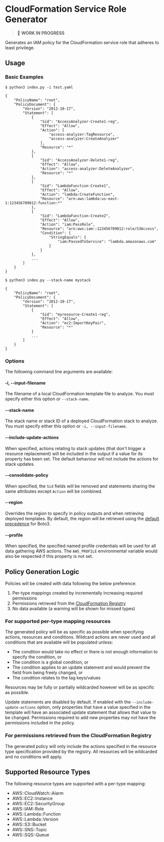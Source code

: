 # CloudFormation Service Role Generator

> :construction: **WORK IN PROGRESS**

Generates an IAM policy for the CloudFormation service role that adheres to least privilege.

## Usage

### Basic Examples

```
$ python3 index.py -i test.yaml

{
    "PolicyName": "root",
    "PolicyDocument": {
        "Version": "2012-10-17",
        "Statement": [
            {
                "Sid": "AccessAnalyzer-Create1-reg",
                "Effect": "Allow",
                "Action": [
                    "access-analyzer:TagResource",
                    "access-analyzer:CreateAnalyzer"
                ],
                "Resource": "*"
            },
            {
                "Sid": "AccessAnalyzer-Delete1-reg",
                "Effect": "Allow",
                "Action": "access-analyzer:DeleteAnalyzer",
                "Resource": "*"
            },
            {
                "Sid": "LambdaFunction-Create1",
                "Effect": "Allow",
                "Action": "lambda:CreateFunction",
                "Resource": "arn:aws:lambda:us-east-1:123456789012:function:*"
            },
            {
                "Sid": "LambdaFunction-Create2",
                "Effect": "Allow",
                "Action": "iam:PassRole",
                "Resource": "arn:aws:iam::123456789012:role/S3Access",
                "Condition": {
                    "StringEquals": {
                        "iam:PassedToService": "lambda.amazonaws.com"
                    }
                }
            },
            ...
        ]
    }
}
```

```
$ python3 index.py --stack-name mystack

{
    "PolicyName": "root",
    "PolicyDocument": {
        "Version": "2012-10-17",
        "Statement": [
            {
                "Sid": "myresource-Create1-reg",
                "Effect": "Allow",
                "Action": "ec2:ImportKeyPair",
                "Resource": "*"
            }
            ...
        ]
    }
}
```

### Options

The following command line arguments are available:

#### -i, --input-filename <filename>

The filename of a local CloudFormation template file to analyze. You must specify either this option or `--stack-name`.

#### --stack-name <stackname>

The stack name or stack ID of a deployed CloudFormation stack to analyze. You must specify either this option or `-i, --input-filename`.

#### --include-update-actions

When specified, actions relating to stack updates (that don't trigger a resource replacement) will be included in the output if a value for its property has been set. The default behaviour will not include the actions for stack updates.

#### --consolidate-policy

When specified, the `Sid` fields will be removed and statements sharing the same attributes except `Action` will be combined.

#### --region <name>

Overrides the region to specify in policy outputs and when retrieving deployed templates. By default, the region will be retrieved using the [default precedence](https://boto3.amazonaws.com/v1/documentation/api/latest/guide/configuration.html#configuring-credentials) for Boto3.

#### --profile <name>

When specified, the specified named profile credentials will be used for all data gathering AWS actions. The `AWS_PROFILE` environmental variable would also be respected if this property is not set.

## Policy Generation Logic

Policies will be created with data following the below preference:
1. Per-type mappings created by incrementally increasing required permissions
2. Permissions retrieved from the [CloudFormation Registry](https://docs.aws.amazon.com/AWSCloudFormation/latest/UserGuide/registry.html)
3. No data available (a warning will be shown for missed types)

### For supported per-type mapping resources

The generated policy will be as specific as possible when specifying actions, resources and conditions. Wildcard actions are never used and all conditions that are available will be populated unless:

* The condition would take no effect or there is not enough information to specify the condition, or
* The condition is a global condition, or
* The condition applies to an update statement and would prevent the field from being freely changed, or
* The condition relates to the tag keys/values

Resources may be fully or partially wildcarded however will be as specific as possible.

Update statements are disabled by default. If enabled with the `--include-update-actions` option, only properties that have a value specified in the template will have an associated update statement that allows that value to be changed. Permissions required to add new properties may not have the permissions included in the policy.

### For permissions retrieved from the CloudFormation Registry

The generated policy will only include the actions specified in the resource type specification provided by the registry. All resources will be wildcarded and no conditions will apply.

## Supported Resource Types

The following resource types are supported with a per-type mapping:

* AWS::CloudWatch::Alarm
* AWS::EC2::Instance
* AWS::EC2::SecurityGroup
* AWS::IAM::Role
* AWS::Lambda::Function
* AWS::Lambda::Version
* AWS::S3::Bucket
* AWS::SNS::Topic
* AWS::SQS::Queue
